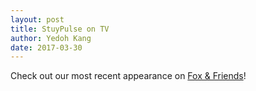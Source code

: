 ```yaml
---
layout: post
title: StuyPulse on TV
author: Yedoh Kang
date: 2017-03-30
---
```

Check out our most recent appearance on [Fox & Friends](https://video.foxnews.com/v/5373051492001/?#sp=show-clips)!
